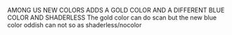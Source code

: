 AMONG US NEW COLORS ADDS A GOLD COLOR AND A DIFFERENT BLUE COLOR AND SHADERLESS
The gold color can do scan but the new blue color oddish can not so as shaderless/nocolor
